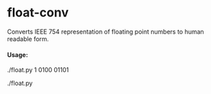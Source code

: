 # float-conv
Converts IEEE 754 representation of floating point numbers to human readable form.

#### Usage:
./float.py 1 0100 01101

./float.py
